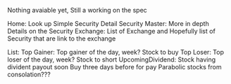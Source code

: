 Nothing avaiable yet, Still a working on the spec

Home: Look up Simple Security Detail
Security Master: More in depth Details on the Security
Exchange: List of Exchange and Hopefully list of Security that are link to the exchange

List: 
  Top Gainer: Top gainer of the day, week?
    Stock to buy
  Top Loser: Top loser of the day, week? 
    Stock to short
  UpcomingDividend: Stock having divident payout soon
    Buy three days before for pay
  Parabolic stocks from consolation???
